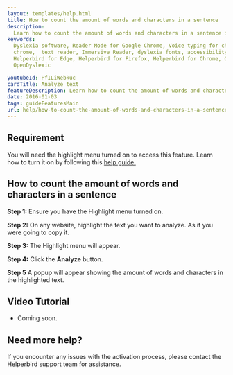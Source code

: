 ```yaml
---
layout: templates/help.html
title: How to count the amount of words and characters in a sentence
description:
  Learn how to count the amount of words and characters in a sentence in Chrome, Firefox and Edge.
keywords:
  Dyslexia software, Reader Mode for Google Chrome, Voice typing for chrome, Text to speech for
  chrome,  text reader, Immersive Reader, dyslexia fonts, accessibility software, dyslexia software,
  Helperbird for Edge, Helperbird for Firefox, Helperbird for Chrome, Opendyslexic for Chrome,
  OpenDyslexic

youtubeId: PfILiWebkuc
cardTitle: Analyze text
featureDescription: Learn how to count the amount of words and characters in a sentence
date: 2016-01-03
tags: guideFeaturesMain
url: help/how-to-count-the-amount-of-words-and-characters-in-a-sentence/
---
```


## Requirement 

You will need the highlight menu turned on to access this feature. Learn how to turn it on by following this [help guide.](/how-to-turn-on-the-highlight-menu-in-helperbird)


## How to count the amount of words and characters in a sentence

**Step 1:** Ensure you have the Highlight menu turned on.

**Step 2:** On any website, highlight the text you want to analyze. As if you were going to copy it.

**Step 3:** The Highlight menu will appear.

**Step 4:** Click the **Analyze** button.

**Step 5** A popup will appear showing the amount of words and characters in the highlighted text.


## Video Tutorial

- Coming soon.

## Need more help?

If you encounter any issues with the activation process, please contact the Helperbird support team for assistance.
